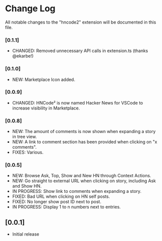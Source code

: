 # Change Log

All notable changes to the "hncode2" extension will be documented in this file.

### [0.1.1]

* CHANGED: Removed unnecessary API calls in extension.ts (thanks @ekarbe!)

### [0.1.0]

* NEW: Marketplace Icon added.

### [0.0.9]

* CHANGED: HNCode² is now named Hacker News for VSCode to increase visibility in Marketplace.

### [0.0.8]

* NEW: The amount of comments is now shown when expanding a story in tree view.
* NEW: A link to comment section has been provided when clicking on "x comments".
* FIXES: Various.

### [0.0.5]

* NEW: Browse Ask, Top, Show and New HN through Context Actions.
* NEW: Go straight to external URL when clicking on story, including Ask and Show HN.
* IN PROGRESS: Show link to comments when expanding a story.
* FIXED: Bad URL when clicking on HN self posts.
* FIXED: No longer show post ID next to post.
* IN PROGRESS: Display 1 to n numbers next to entries.

## [0.0.1]

- Initial release
